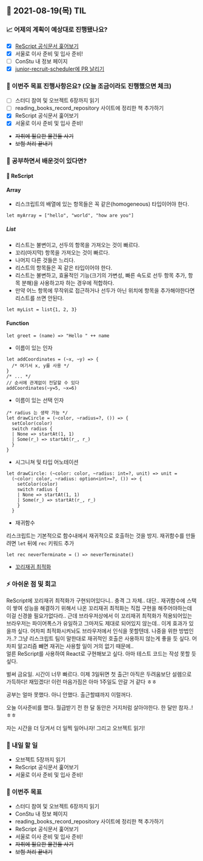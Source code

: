 ## 📆 2021-08-19(목) TIL

### 📈 어제의 계획이 예상대로 진행됐나요?
- [x] [ReScript 공식문서 훑어보기](https://github.com/saseungmin/Learn_ReScript_with_Official_Documentation)
- [x] 서울로 이사 준비 및 입사 준비!
- [ ] ConStu 내 정보 페이지
- [x] [junior-recruit-scheduler에 PR 날리기](https://github.com/jojoldu/junior-recruit-scheduler/pull/391)

### 🦄 이번주 목표 진행사항은요? (오늘 조금이라도 진행했으면 체크)
- [ ] 스터디 참여 및 오브젝트 6장까지 읽기
- [ ] reading_books_record_repository 사이트에 정리한 책 추가하기
- [x] ReScript 공식문서 훑어보기
- [x] 서울로 이사 준비 및 입사 준비!
- ~~자취에 필요한 물건들 사기~~
- ~~보험 처리 끝내기~~

### 🤔 공부하면서 배운것이 있다면?

#### 🎈 ReScript
#### Array
- 리스크립트의 배열에 있는 항목들은 꼭 같은(homogeneous) 타입이어야 한다.

```reason
let myArray = ["hello", "world", "how are you"]
```

##### List
- 리스트는 불변이고, 선두의 항목을 가져오는 것이 빠르다.
- 꼬리(마지막) 항목을 가져오는 것이 빠르다.
- 나머지 다른 것들은 느리다.
- 리스트의 항목들은 꼭 같은 타입이어야 한다.
- 리스트는 불변하고, 효율적인 기능(크기의 가변성, 빠른 속도로 선두 항목 추가, 항목 분해)을 사용하고자 하는 경우에 적합하다.
- 만약 어느 항목에 무작위로 접근하거나 선두가 아닌 위치에 항목을 추가해야한다면 리스트를 쓰면 안된다.

```reason
let myList = list{1, 2, 3}
```

#### Function

```reason
let greet = (name) => "Hello " ++ name
```

- 이름이 있는 인자

```reason
let addCoordinates = (~x, ~y) => {
  /* 여기서 x, y를 사용 */
}
/* ... */
// 순서에 관계없이 전달할 수 있다
addCoordinates(~y=5, ~x=6)
```

- 이름이 있는 선택 인자

```reason
/* radius 는 생략 가능 */
let drawCircle = (~color, ~radius=?, ()) => {
  setColor(color)
  switch radius {
  | None => startAt(1, 1)
  | Some(r_) => startAt(r_, r_)
  }
}
```

- 시그니쳐 및 타입 어노테이션

```reason
let drawCircle: (~color: color, ~radius: int=?, unit) => unit =
  (~color: color, ~radius: option<int>=?, ()) => {
    setColor(color)
    switch radius {
    | None => startAt(1, 1)
    | Some(r_) => startAt(r_, r_)
    }
  }
```

- 재귀함수

리스크립트는 기본적으로 함수내에서 재귀적으로 호출하는 것을 방지. 재귀함수를 만들려면 `let` 뒤에 `rec` 키워드 추가   

```reason
let rec neverTerminate = () => neverTerminate()
```

- [꼬리재귀 최적화](https://stackoverflow.com/questions/33923/what-is-tail-recursion)

### ⚡ 아쉬운 점 및 회고
ReScript에 꼬리재귀 최적화가 구현되어있다니.. 충격 그 자체.. 대단.. 재귀함수에 스택이 쌓여 성능을 해결하기 위해서 나온 꼬리재귀 최적화는 직접 구현을 해주어야하는데 이걸 신경쓸 필요가없다라.. 근데 브라우저상에서 이 꼬리재귀 최적화가 적용되어있는 브라우저는 파이어폭스가 유일하고 그마저도 제대로 되어있지 않는데.. 이게 효과가 있을까 싶다. 어차피 최적화시켜놔도 브라우저에서 인식을 못할텐데. 나중을 위한 방법인가..? 그냥 리스크립트 팀이 말한대로 재귀적인 호출은 사용하지 않는게 좋을 듯 싶다. 어차피 알고리즘 뺴면 재귀는 사용할 일이 거의 없기 때문에..   
얼른 ReScript를 사용하여 React로 구현해보고 싶다. 아마 테스트 코드는 작성 못할 듯 싶다.

벌써 금요일. 시간이 너무 빠르다. 이제 3일뒤면 첫 출근! 아직은 두려움보단 설렘으로 가득하다! 재밌겠다! 이런 마음가짐은 아마 1주일도 안갈 거 같다 ㅎㅎ   

공부는 얼마 못했다. 아니 안했다. 출근할떄까지 이럴꺼다.   

오늘 이사준비를 했다. 월급받기 전 한 달 동안은 거지처럼 살아야한다. 한 달만 참자..! ㅎㅎ   

자는 시간을 더 당겨서 더 일찍 일어나자! 그리고 오브젝트 읽기!

### 🚀 내일 할 일
- 오브젝트 5장까지 읽기
- ReScript 공식문서 훑어보기
- 서울로 이사 준비 및 입사 준비!

### 🎯 이번주 목표
- 스터디 참여 및 오브젝트 6장까지 읽기
- ConStu 내 정보 페이지
- reading_books_record_repository 사이트에 정리한 책 추가하기
- ReScript 공식문서 훑어보기
- 서울로 이사 준비 및 입사 준비!
- ~~자취에 필요한 물건들 사기~~
- ~~보험 처리 끝내기~~
